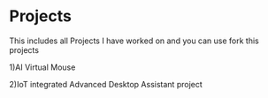 # Projects
This includes all Projects I have worked on and you can use fork this projects

1)AI Virtual Mouse

2)IoT integrated Advanced Desktop Assistant project
